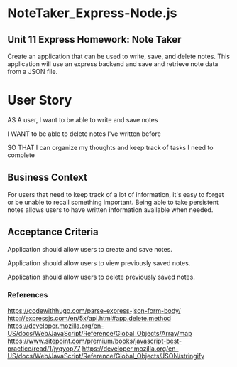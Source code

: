 # NoteTaker_Express-Node.js

##  Unit 11 Express Homework: Note Taker
Create an application that can be used to write, save, and delete notes. This application will use an express backend and save and retrieve note data from a JSON file.

# User Story

AS A user, I want to be able to write and save notes

I WANT to be able to delete notes I've written before

SO THAT I can organize my thoughts and keep track of tasks I need to complete

## Business Context

For users that need to keep track of a lot of information, it's easy to forget or be unable to recall something important. Being able to take persistent notes allows users to have written information available when needed.

## Acceptance Criteria

Application should allow users to create and save notes.

Application should allow users to view previously saved notes.

Application should allow users to delete previously saved notes.

### References

https://codewithhugo.com/parse-express-json-form-body/
http://expressjs.com/en/5x/api.html#app.delete.method
https://developer.mozilla.org/en-US/docs/Web/JavaScript/Reference/Global_Objects/Array/map
https://www.sitepoint.com/premium/books/javascript-best-practice/read/1/jyqyop77
https://developer.mozilla.org/en-US/docs/Web/JavaScript/Reference/Global_Objects/JSON/stringify